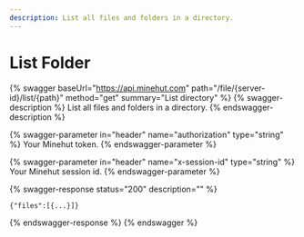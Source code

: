 ```yaml
---
description: List all files and folders in a directory.
---
```


# List Folder

{% swagger baseUrl="https://api.minehut.com" path="/file/{server-id}/list/{path}" method="get" summary="List directory" %}
{% swagger-description %}
List all files and folders in a directory.
{% endswagger-description %}

{% swagger-parameter in="header" name="authorization" type="string" %}
Your Minehut token.
{% endswagger-parameter %}

{% swagger-parameter in="header" name="x-session-id" type="string" %}
Your Minehut session id.
{% endswagger-parameter %}

{% swagger-response status="200" description="" %}
```
{"files":[{...}]}
```
{% endswagger-response %}
{% endswagger %}
